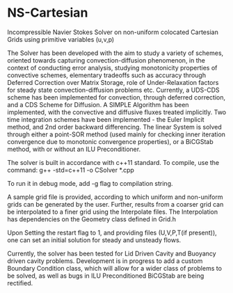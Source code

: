 # NS-Cartesian
Incompressible Navier Stokes Solver on non-uniform colocated Cartesian Grids using primitive variables (u,v,p)

The Solver has been developed with the aim to study a variety of schemes, oriented towards capturing 
convection-diffusion phenomenon, in the context of conducting error analysis, studying monotonicity properties of convective schemes,
elementary tradeoffs such as accuracy through Deferred Correction over Matrix Storage, role of Under-Relaxation factors for steady state convection-diffusion problems etc.
Currently, a UDS-CDS scheme has been implemented for convection, through deferred correction, and a CDS Scheme for Diffusion.
A SIMPLE Algorithm has been implemented, with the convective and diffusive fluxes treated implicitly.
Two time integration schemes have been implemented - the Euler Implicit method, and 2nd order backward differencing.
The linear System is solved through either a point-SOR method (used mainly for checking inner iteration convergence due to monotonic convergence properties), or a BiCGStab method, with or without an ILU Preconditioner.

The solver is built in accordance with c++11 standard.
To compile, use the command:
g++ -std=c++11 -o CSolver *.cpp

To run it in debug mode, add -g flag to compilation string.

A sample grid file is provided, according to which uniform and non-uniform grids can be generated by the user.
Further, results from a coarser grid can be interpolated to a finer grid using the Interpolate files.
The Interpolation has dependencies on the Geometry class defined in Grid.h

Upon Setting the restart flag to 1, and providing files (U,V,P,T(if present)), 
one can set an initial solution for steady and unsteady flows.

Currently, the solver has been tested for Lid Driven Cavity and Buoyancy driven cavity problems.
Development is in progress to add a custom Boundary Condition class, which will allow for a wider class of problems to be solved,
as well as bugs in ILU Preconditioned BiCGStab are being rectified.



